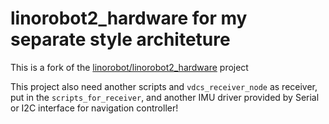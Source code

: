 # linorobot2_hardware for my separate style architeture  
  
This is a fork of the [linorobot/linorobot2_hardware](https://github.com/linorobot/linorobot2_hardware) project  
  
This project also need another scripts and `vdcs_receiver_node` as receiver, put in the `scripts_for_receiver`, and another IMU driver provided by Serial or I2C interface for navigation controller!  